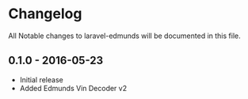 # Changelog

All Notable changes to laravel-edmunds will be documented in this file.

## 0.1.0 - 2016-05-23
- Initial release
- Added Edmunds Vin Decoder v2
